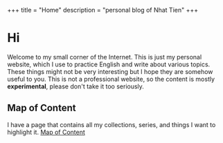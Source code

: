 +++
title = "Home"
description = "personal blog of Nhat Tien"
+++

# Hi 

Welcome to my small corner of the Internet. This is just my personal website, which I use to practice English and write about various topics. These things might not be very interesting but I hope they are somehow useful to you. This is not a professional website, so the content is mostly **experimental**, please don't take it too seriously.

## Map of Content
I have a page that contains all my collections, series, and things I want to highlight it. [Map of Content](/blog/map-of-content) 

